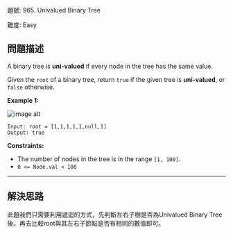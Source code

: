 題號: 965. Univalued Binary Tree

難度: Easy

## 問題描述

A binary tree is **uni-valued** if every node in the tree has the same value.

Given the `root` of a binary tree, return `true` if the given tree is **uni-valued**, or `false` otherwise.

**Example 1:**

![image alt](https://assets.leetcode.com/uploads/2018/12/28/unival_bst_1.png)

```
Input: root = [1,1,1,1,1,null,1]
Output: true
```

**Constraints:**

- The number of nodes in the tree is in the range `[1, 100]`.
- `0 <= Node.val < 100`

---
## 解決思路

此題我們只需要利用遞迴的方式，先判斷左右子樹是否為Univalued Binary Tree後，再去比較root與其左右子節點是否有相同的數值即可。








